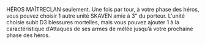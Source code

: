HÉROS MAÎTRECLAN seulement. Une fois par tour,
à votre phase des héros, vous pouvez choisir 1 autre
unité SKAVEN amie à 3" du porteur. L'unité choisie
subit D3 blessures mortelles, mais vous pouvez
ajouter 1 à la caractéristique d’Attaques de ses
armes de mélée jusqu’à votre prochaine phase
des héros.

